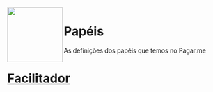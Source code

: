<img src="https://avatars1.githubusercontent.com/u/3846050?v=4&s=200" width="127px" height="127px" align="left"/>

# Papéis

As definições dos papéis que temos no Pagar.me
<br />

# [Facilitador](facilitador.md)
